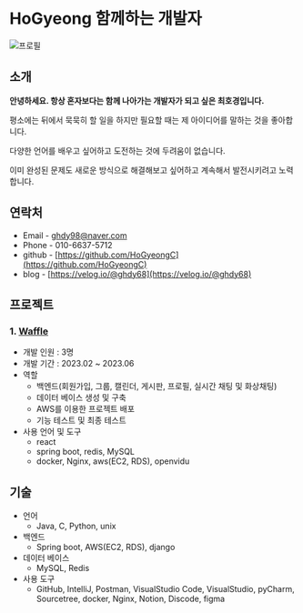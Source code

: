 # HoGyeong 함께하는 개발자 

![프로필](https://github.com/HoGyeongC/portfolio/assets/114250166/6f870e5e-e088-44eb-a335-50e81810c683)

## 소개
 **안녕하세요. 항상 혼자보다는 함께 나아가는 개발자가 되고 싶은 최호경입니다.**

평소에는 뒤에서 묵묵히 할 일을 하지만 필요할 때는 제 아이디어를 말하는 것을 좋아합니다.

다양한 언어를 배우고 싶어하고 도전하는 것에 두려움이 없습니다.

이미 완성된 문제도 새로운 방식으로 해결해보고 싶어하고 계속해서 발전시키려고 노력합니다.


## 연락처
- Email - ghdy98@naver.com
- Phone - 010-6637-5712
- github - [https://github.com/HoGyeongC](https://github.com/HoGyeongC)
- blog - [https://velog.io/@ghdy68](https://velog.io/@ghdy68)

## 프로젝트
### 1. [Waffle](https://github.com/HoGyeongC/waffle-Back-end)
   - 개발 인원 : 3명
   - 개발 기간 : 2023.02 ~ 2023.06
   - 역할
     - 백엔드(회원가입, 그룹, 캘린더, 게시판, 프로필, 실시간 채팅 및 화상채팅)
     - 데이터 베이스 생성 및 구축
     - AWS를 이용한 프로젝트 배포
     - 기능 테스트 및 최종 테스트
   - 사용 언어 및 도구
     - react
     - spring boot, redis, MySQL
     - docker, Nginx, aws(EC2, RDS), openvidu


## 기술
- 언어
  - Java, C, Python, unix
- 백엔드
  - Spring boot, AWS(EC2, RDS), django
- 데이터 베이스
  - MySQL, Redis
- 사용 도구
  - GitHub, IntelliJ, Postman, VisualStudio Code, VisualStudio, pyCharm, Sourcetree, docker, Nginx, Notion, Discode, figma

